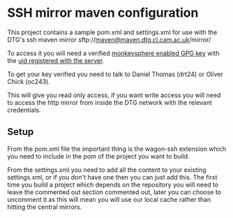 SSH mirror maven configuration
==============================

This project contains a sample pom.xml and settings.xml for use with the DTG's ssh maven mirror sftp://maven@maven.dtg.cl.cam.ac.uk/mirror/

To access it you will need a verified [monkeysphere enabled GPG key](http://web.monkeysphere.info/getting-started-ssh/#index1h1) with the [uid registered with the server](https://github.com/ucam-cl-dtg/dtg-puppet/blob/master/manifests/nodes/code.pp).

To get your key verified you need to talk to Daniel Thomas (drt24) or Oliver Chick (oc243).

This will give you read only access, if you want write access you will need to access the http mirror from inside the DTG network with the relevant credentials.

Setup
-----

From the pom.xml file the important thing is the wagon-ssh extension which you need to include in the pom of the project you want to build.

From the settings.xml you need to add all the content to your existing settings.xml, or if you don't have one then you can just add this.
The first time you build a project which depends on the repository you will need to leave the commented out section commented out, later you can choose to uncomment it as this will mean you will use our local cache rather than hitting the central mirrors.
